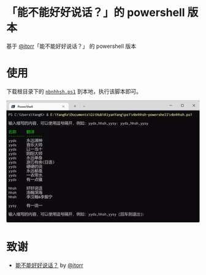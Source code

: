 # 「能不能好好说话？」的 powershell 版本

基于 [@itorr](https://github.com/itorr/)「能不能好好说话？」 的 powershell 版本

# 使用

下载根目录下的 [`nbnhhsh.ps1`](https://github.com/KiyanYang/nbnhhsh-powershell/blob/main/nbnhhsh.ps1) 到本地，执行该脚本即可。

![demo](./img/nbnhhsh-powershell-demo.webp)

# 致谢

- [能不能好好说话？](https://github.com/itorr/nbnhhsh) by [@itorr](https://github.com/itorr/)
